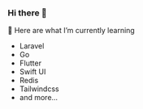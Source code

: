 ### Hi there 👋

🌱 Here are what I’m currently learning 
- Laravel
- Go
- Flutter
- Swift UI
- Redis
- Tailwindcss
- and more...
